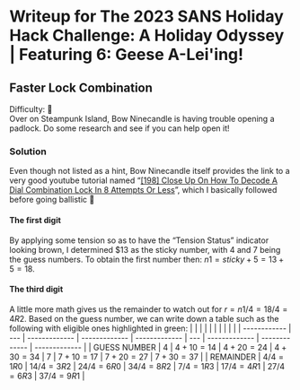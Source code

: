 # Writeup for The 2023 SANS Holiday Hack Challenge: A Holiday Odyssey \| Featuring 6: Geese A-Lei'ing!
## Faster Lock Combination
Difficulty: :christmas_tree:   
Over on Steampunk Island, Bow Ninecandle is having trouble opening a padlock. Do some research and see if you can help open it!

### Solution
Even though not listed as a hint, Bow Ninecandle itself provides the link to a very good youtube tutorial named “[\[198\] Close Up On How To Decode A Dial Combination Lock In 8 Attempts Or Less](https://www.youtube.com/watch?v=27rE5ZvWLU0)”, which I basically followed before going ballistic 🙂

#### The first digit
By applying some tension so as to have the “Tension Status” indicator looking brown, I determined $13 as the sticky number, with $4$ and $7$ being the guess numbers. To obtain the first number then: $n1 = sticky + 5 = 13 + 5 = 18$.

#### The third digit
A little more math gives us the remainder to watch out for $r = n1 / 4 = 18 / 4 = 4 R 2$. Based on the guess number, we can write down a table such as the following with eligible ones highlighted in green:
|              |     |               |               |               |     |               |               |               |
| ------------ | --- | ------------- | ------------- | ------------- | --- | ------------- | ------------- | ------------- |
| GUESS NUMBER | $4$ | $4 + 10 = 14$ | $4 + 20 = 24$ | $4 + 30 = 34$ | $7$ | $7 + 10 = 17$ | $7 + 20 = 27$ | $7 + 30 = 37$ |
| REMAINDER | $4 / 4 = 1 R 0$ | $14 / 4 = 3 R 2$ | $24 / 4 = 6 R 0$ | $34 / 4 = 8 R 2$ | $7 / 4 = 1 R 3$ | $17 / 4 = 4 R 1$ | $27 / 4 = 6 R 3$ | $37 / 4 = 9 R 1$ |